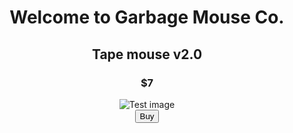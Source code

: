 <html>
<center>
<h1>
 Welcome to Garbage Mouse Co.
</h1>
</center>
 
<center> 
  <h2>
  Tape mouse v2.0 
  </h2>
</center>

<center> 
  <h3>
 $7
  </h3>
</center>
 
 <center>
 <img src="https://encrypted-tbn0.gstatic.com/images?q=tbn:ANd9GcQSCdeWVQAaXg3nvWbrd_XO5WMQWL9r2XX-9td9qjZdPGSZXhffUPM94O_jh-iIc5Wl0Sk:https://mayvers.com.au/wp-content/uploads/2017/09/test-image.jpg&usqp=CAU" alt="Test image">
 </center>
 
 <center>
 <!---Add paypal link here--->
  <a href="https://www.youtube.com/watch?v=dQw4w9WgXcQ">
   <button id="submit">Buy</button>
</a>
 </center>
  </html>
        
